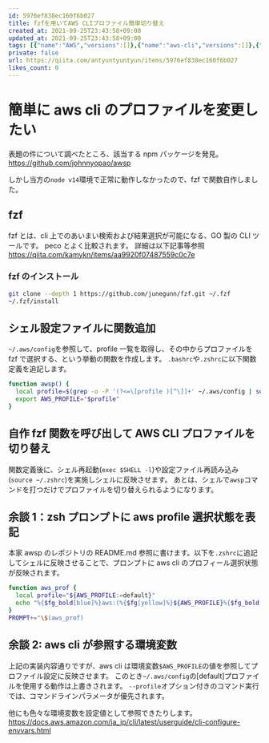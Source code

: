```yaml
---
id: 5976ef838ec160f6b027
title: fzfを用いてAWS CLIプロファイル簡単切り替え
created_at: 2021-09-25T23:43:58+09:00
updated_at: 2021-09-25T23:43:58+09:00
tags: [{"name":"AWS","versions":[]},{"name":"aws-cli","versions":[]},{"name":"fzf","versions":[]}]
private: false
url: https://qiita.com/antyuntyuntyun/items/5976ef838ec160f6b027
likes_count: 0
---
```

# 簡単に aws cli のプロファイルを変更したい

表題の件について調べたところ、該当する npm パッケージを発見。
https://github.com/johnnyopao/awsp

しかし当方の`node v14`環境で正常に動作しなかったので、fzf で関数自作しました。

## fzf

fzf とは、cli 上でのあいまい検索および結果選択が可能になる、GO 製の CLI ツールです。
peco とよく比較されます。
詳細は以下記事等参照
https://qiita.com/kamykn/items/aa9920f07487559c0c7e

### fzf のインストール

```bash
git clone --depth 1 https://github.com/junegunn/fzf.git ~/.fzf
~/.fzf/install
```

## シェル設定ファイルに関数追加

`~/.aws/config`を参照して、profile 一覧を取得し、その中からプロファイルを fzf で選択する、という挙動の関数を作成します。
`.bashrc`や`.zshrc`に以下関数定義を追記します。

```bash
function awsp() {
  local profile=$(grep -o -P '(?<=\[profile )[^\]]+' ~/.aws/config | sort | fzf )
  export AWS_PROFILE="$profile"
}
```

## 自作 fzf 関数を呼び出して AWS CLI プロファイルを切り替え

関数定義後に、シェル再起動(`exec $SHELL -l`)や設定ファイル再読み込み(`source ~/.zshrc`)を実施しシェルに反映させます。
あとは、シェルで`awsp`コマンドを打つだけでプロファイルを切り替えられるようになります。

## 余談 1：zsh プロンプトに aws profile 選択状態を表記

本家 awsp のレポジトリの README.md 参照に書けます。以下を`.zshrc`に追記してシェルに反映させることで、プロンプトに aws cli のプロフィール選択状態が反映されます。

```bash
function aws_prof {
  local profile="${AWS_PROFILE:=default}"
  echo "%{$fg_bold[blue]%}aws:(%{$fg[yellow]%}${AWS_PROFILE}%{$fg_bold[blue]%})%{$reset_color%} "
}
PROMPT+="\$(aws_prof)
```

## 余談 2: aws cli が参照する環境変数

上記の実装内容通りですが、aws cli は環境変数`$AWS_PROFILE`の値を参照してプロファイル設定に反映させます。
このとき`~/.aws/config`の[default]プロファイルを使用する動作は上書きされます。
`--profile`オプション付きのコマンド実行では、コマンドラインパラメータが優先されます。

他にも色々な環境変数を設定値として参照できたりします。
https://docs.aws.amazon.com/ja_jp/cli/latest/userguide/cli-configure-envvars.html
